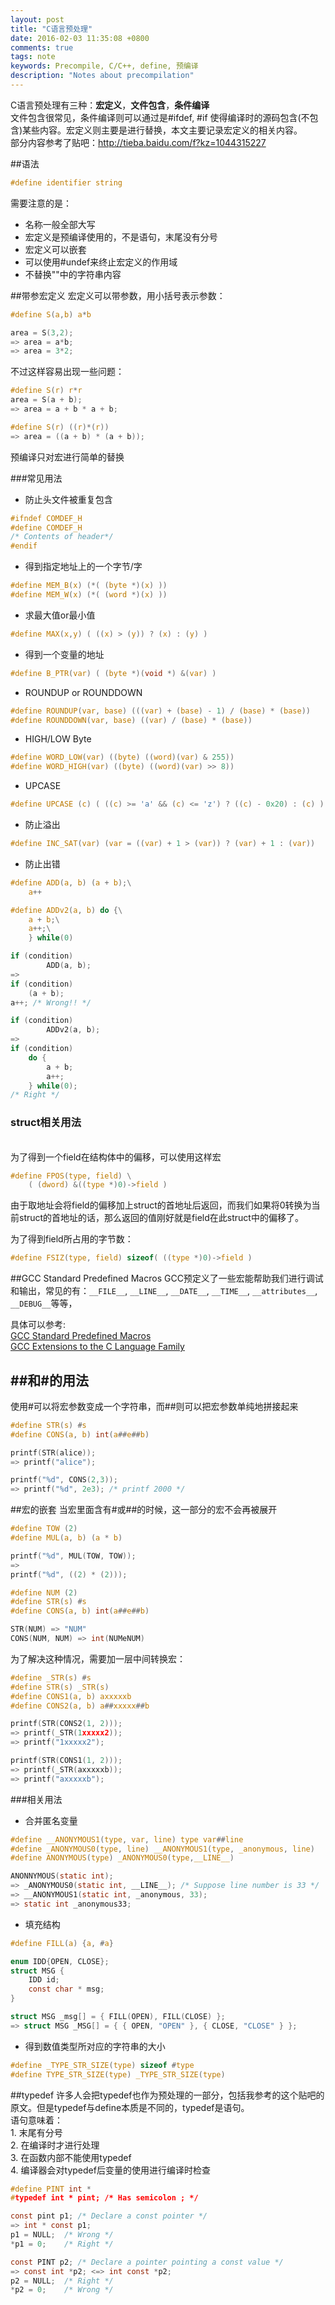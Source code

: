 ```yaml
---
layout: post
title: "C语言预处理"
date: 2016-02-03 11:35:08 +0800
comments: true
tags: note
keywords: Precompile, C/C++, define, 预编译
description: "Notes about precompilation"
---
```

C语言预处理有三种：**宏定义**，**文件包含**，**条件编译**
<br>文件包含很常见，条件编译则可以通过是#ifdef, #if 使得编译时的源码包含(不包含)某些内容。宏定义则主要是进行替换，本文主要记录宏定义的相关内容。
<br>部分内容参考了贴吧：http://tieba.baidu.com/f?kz=1044315227
<!--more-->

##语法

```c
#define identifier string
```
需要注意的是：

* 名称一般全部大写
* 宏定义是预编译使用的，不是语句，末尾没有分号
* 宏定义可以嵌套
* 可以使用#undef来终止宏定义的作用域
* 不替换""中的字符串内容

##带参宏定义
宏定义可以带参数，用小括号表示参数：

```c
#define S(a,b) a*b

area = S(3,2);
=> area = a*b;
=> area = 3*2;
```
不过这样容易出现一些问题：

```c
#define S(r) r*r
area = S(a + b);
=> area = a + b * a + b;

#define S(r) ((r)*(r))
=> area = ((a + b) * (a + b));
```
预编译只对宏进行简单的替换

###常见用法
* 防止头文件被重复包含

```c
#ifndef COMDEF_H
#define COMDEF_H
/* Contents of header*/
#endif
```
* 得到指定地址上的一个字节/字

```c
#define MEM_B(x) (*( (byte *)(x) ))
#define MEM_W(x) (*( (word *)(x) ))
```
* 求最大值or最小值

```c
#define MAX(x,y) ( ((x) > (y)) ? (x) : (y) )
```
* 得到一个变量的地址

```c
#define B_PTR(var) ( (byte *)(void *) &(var) )
```
* ROUNDUP or ROUNDDOWN

```c
#define ROUNDUP(var, base) (((var) + (base) - 1) / (base) * (base))
#define ROUNDDOWN(var, base) ((var) / (base) * (base))
```
* HIGH/LOW Byte

```c
#define WORD_LOW(var) ((byte) ((word)(var) & 255))
#define WORD_HIGH(var) ((byte) ((word)(var) >> 8))
```

* UPCASE

```c
#define UPCASE (c) ( ((c) >= 'a' && (c) <= 'z') ? ((c) - 0x20) : (c) )
```

* 防止溢出

```c
#define INC_SAT(var) (var = ((var) + 1 > (var)) ? (var) + 1 : (var))
```

* 防止出错

```c
#define ADD(a, b) (a + b);\
	a++

#define ADDv2(a, b) do {\
	a + b;\
	a++;\
	} while(0)

if (condition)
		ADD(a, b);
=> 
if (condition)
	(a + b);
a++; /* Wrong!! */

if (condition)
		ADDv2(a, b);
=>
if (condition)
	do {
		a + b;
		a++;
	} while(0);
/* Right */
```
### struct相关用法
<br>为了得到一个field在结构体中的偏移，可以使用这样宏

```c
#define FPOS(type, field) \
	( (dword) &((type *)0)->field )
```
由于取地址会将field的偏移加上struct的首地址后返回，而我们如果将0转换为当前struct的首地址的话，那么返回的值刚好就是field在此struct中的偏移了。

为了得到field所占用的字节数：

```c
#define FSIZ(type, field) sizeof( ((type *)0)->field )
```
##GCC Standard Predefined Macros
GCC预定义了一些宏能帮助我们进行调试和输出，常见的有：`__FILE__`, `__LINE__`, `__DATE__`, `__TIME__`, `__attributes__`, `__DEBUG__`等等，

具体可以参考:
<br>[GCC Standard Predefined Macros](https://gcc.gnu.org/onlinedocs/cpp/Standard-Predefined-Macros.html)
<br>[GCC Extensions to the C Language Family](https://gcc.gnu.org/onlinedocs/gcc/C-Extensions.html#C-Extensions)

## \#\#和\#的用法
使用\#可以将宏参数变成一个字符串，而\#\#则可以把宏参数单纯地拼接起来

```c
#define STR(s) #s
#define CONS(a, b) int(a##e##b)

printf(STR(alice));
=> printf("alice");

printf("%d", CONS(2,3));
=> printf("%d", 2e3); /* printf 2000 */
```
##宏的嵌套
当宏里面含有\#或\#\#的时候，这一部分的宏不会再被展开

```c
#define TOW (2)
#define MUL(a, b) (a * b)

printf("%d", MUL(TOW, TOW));
=>
printf("%d", ((2) * (2)));

#define NUM (2)
#define STR(s) #s
#define CONS(a, b) int(a##e##b)

STR(NUM) => "NUM"
CONS(NUM, NUM) => int(NUMeNUM)
```
为了解决这种情况，需要加一层中间转换宏：

```c
#define _STR(s) #s
#define STR(s) _STR(s)
#define CONS1(a, b) axxxxxb
#define CONS2(a, b) a##xxxxx##b

printf(STR(CONS2(1, 2)));
=> printf(_STR(1xxxxx2));
=> printf("1xxxxx2");

printf(STR(CONS1(1, 2)));
=> printf(_STR(axxxxxb));
=> printf("axxxxxb");
```
###相关用法
* 合并匿名变量

```c
#define __ANONYMOUS1(type, var, line) type var##line
#define _ANONYMOUS0(type, line) __ANONYMOUS1(type, _anonymous, line)
#define ANONYMOUS(type) _ANONYMOUS0(type,__LINE__)

ANONNYMOUS(static int);
=> _ANONYMOUS0(static int, __LINE__); /* Suppose line number is 33 */
=> __ANONYMOUS1(static int, _anonymous, 33);
=> static int _anonymous33;
```
* 填充结构

```c
#define FILL(a) {a, #a}

enum IDD{OPEN, CLOSE};
struct MSG {
	IDD id;
	const char * msg;
}

struct MSG _msg[] = { FILL(OPEN), FILL(CLOSE) };
=> struct MSG _MSG[] = { { OPEN, "OPEN" }, { CLOSE, "CLOSE" } };
```

* 得到数值类型所对应的字符串的大小

```c
#define _TYPE_STR_SIZE(type) sizeof #type
#define TYPE_STR_SIZE(type) _TYPE_STR_SIZE(type)
```

##typedef
许多人会把typedef也作为预处理的一部分，包括我参考的这个贴吧的原文。但是typedef与define本质是不同的，typedef是语句。
<br>语句意味着：
<br>1. 末尾有分号
<br>2. 在编译时才进行处理
<br>3. 在函数内部不能使用typedef
<br>4. 编译器会对typedef后变量的使用进行编译时检查

```c
#define PINT int *
#typedef int * pint; /* Has semicolon ; */

const pint p1; /* Declare a const pointer */
=> int * const p1;
p1 = NULL;	/* Wrong */
*p1 = 0;	/* Right */

const PINT p2; /* Declare a pointer pointing a const value */
=> const int *p2; <=> int const *p2;
p2 = NULL;	/* Right */
*p2 = 0;	/* Wrong */
```
